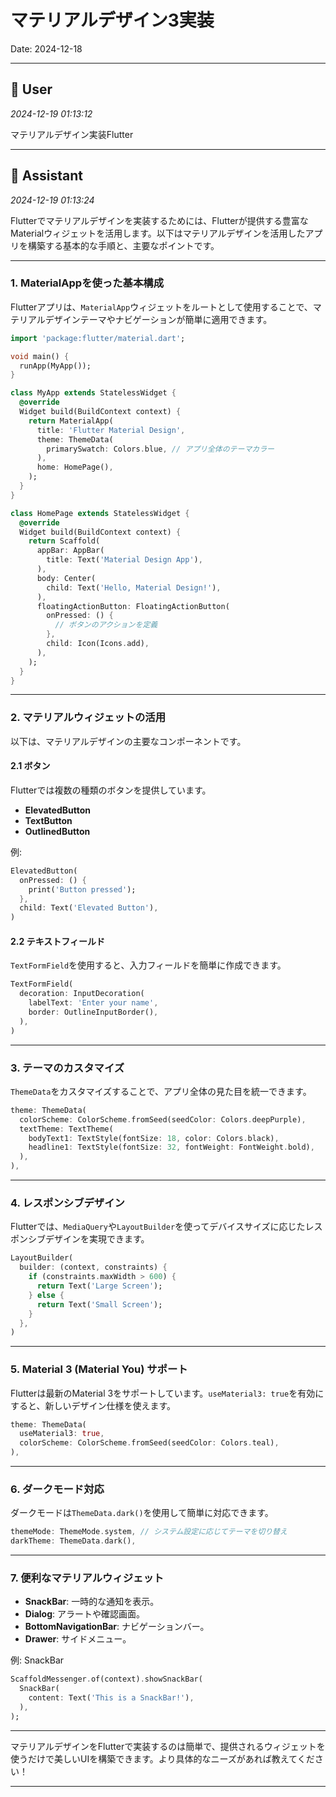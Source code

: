 # マテリアルデザイン3実装

Date: 2024-12-18

---

## 👤 User
*2024-12-19 01:13:12*

マテリアルデザイン実装Flutter

---

## 🤖 Assistant
*2024-12-19 01:13:24*

Flutterでマテリアルデザインを実装するためには、Flutterが提供する豊富なMaterialウィジェットを活用します。以下はマテリアルデザインを活用したアプリを構築する基本的な手順と、主要なポイントです。

---

### 1. **MaterialAppを使った基本構成**
Flutterアプリは、`MaterialApp`ウィジェットをルートとして使用することで、マテリアルデザインテーマやナビゲーションが簡単に適用できます。

```dart
import 'package:flutter/material.dart';

void main() {
  runApp(MyApp());
}

class MyApp extends StatelessWidget {
  @override
  Widget build(BuildContext context) {
    return MaterialApp(
      title: 'Flutter Material Design',
      theme: ThemeData(
        primarySwatch: Colors.blue, // アプリ全体のテーマカラー
      ),
      home: HomePage(),
    );
  }
}

class HomePage extends StatelessWidget {
  @override
  Widget build(BuildContext context) {
    return Scaffold(
      appBar: AppBar(
        title: Text('Material Design App'),
      ),
      body: Center(
        child: Text('Hello, Material Design!'),
      ),
      floatingActionButton: FloatingActionButton(
        onPressed: () {
          // ボタンのアクションを定義
        },
        child: Icon(Icons.add),
      ),
    );
  }
}
```

---

### 2. **マテリアルウィジェットの活用**
以下は、マテリアルデザインの主要なコンポーネントです。

#### 2.1 ボタン
Flutterでは複数の種類のボタンを提供しています。

- **ElevatedButton**
- **TextButton**
- **OutlinedButton**

例:
```dart
ElevatedButton(
  onPressed: () {
    print('Button pressed');
  },
  child: Text('Elevated Button'),
)
```

#### 2.2 テキストフィールド
`TextFormField`を使用すると、入力フィールドを簡単に作成できます。

```dart
TextFormField(
  decoration: InputDecoration(
    labelText: 'Enter your name',
    border: OutlineInputBorder(),
  ),
)
```

---

### 3. **テーマのカスタマイズ**
`ThemeData`をカスタマイズすることで、アプリ全体の見た目を統一できます。

```dart
theme: ThemeData(
  colorScheme: ColorScheme.fromSeed(seedColor: Colors.deepPurple),
  textTheme: TextTheme(
    bodyText1: TextStyle(fontSize: 18, color: Colors.black),
    headline1: TextStyle(fontSize: 32, fontWeight: FontWeight.bold),
  ),
),
```

---

### 4. **レスポンシブデザイン**
Flutterでは、`MediaQuery`や`LayoutBuilder`を使ってデバイスサイズに応じたレスポンシブデザインを実現できます。

```dart
LayoutBuilder(
  builder: (context, constraints) {
    if (constraints.maxWidth > 600) {
      return Text('Large Screen');
    } else {
      return Text('Small Screen');
    }
  },
)
```

---

### 5. **Material 3 (Material You) サポート**
Flutterは最新のMaterial 3をサポートしています。`useMaterial3: true`を有効にすると、新しいデザイン仕様を使えます。

```dart
theme: ThemeData(
  useMaterial3: true,
  colorScheme: ColorScheme.fromSeed(seedColor: Colors.teal),
),
```

---

### 6. **ダークモード対応**
ダークモードは`ThemeData.dark()`を使用して簡単に対応できます。

```dart
themeMode: ThemeMode.system, // システム設定に応じてテーマを切り替え
darkTheme: ThemeData.dark(),
```

---

### 7. **便利なマテリアルウィジェット**
- **SnackBar**: 一時的な通知を表示。
- **Dialog**: アラートや確認画面。
- **BottomNavigationBar**: ナビゲーションバー。
- **Drawer**: サイドメニュー。

例: SnackBar
```dart
ScaffoldMessenger.of(context).showSnackBar(
  SnackBar(
    content: Text('This is a SnackBar!'),
  ),
);
```

---

マテリアルデザインをFlutterで実装するのは簡単で、提供されるウィジェットを使うだけで美しいUIを構築できます。より具体的なニーズがあれば教えてください！

---
